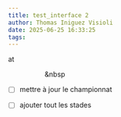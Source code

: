 ```yaml
---
title: test_interface 2
author: Thomas Iniguez Visioli
date: 2025-06-25 16:33:25
tags:
---
```

at &nbsp;&nbsp;&nbsp;&nbsp;

&nbsp;&nbsp;&nbsp;&nbsp;&nbsp;&nbsp;&nbsp;&nbsp;&nbsp;&nbsp;&nbsp;&nbsp;&nbsp;&nbsp;&nbsp;&nbsp;&nbsp;&nbsp;&nbsp;&nbsp

* [ ] mettre à jour le championnat
* [ ] ajouter tout les stades


